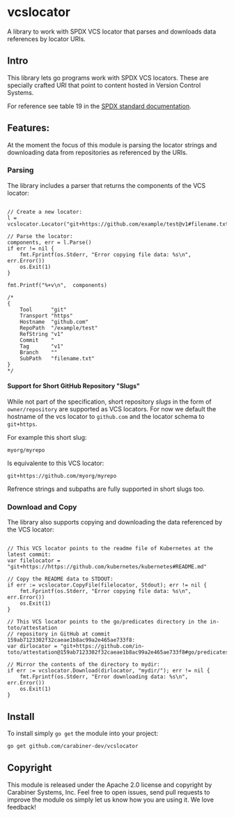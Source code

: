 # vcslocator

A library to work with SPDX VCS locator that parses and downloads data references
by locator URIs.

## Intro

This library lets go programs work with SPDX VCS locators. These are specially
crafted URI that point to content hosted in Version Control Systems. 

For reference see table 19 in the [SPDX standard documentation](https://spdx.github.io/spdx-spec/v2.3/package-information/#77-package-download-location-field).

## Features:

At the moment the focus of this module is parsing the locator strings and
downloading data from repositories as referenced by the URIs.

### Parsing

The library includes a parser that returns the components of the VCS locator:

```golang

// Create a new locator:
l = vcslocator.Locator("git+https://github.com/example/test@v1#filename.txt")

// Parse the locator:
components, err = l.Parse()
if err != nil {
    fmt.Fprintf(os.Stderr, "Error copying file data: %s\n", err.Error())
    os.Exit(1)
}

fmt.Printf("%+v\n",  components)

/*
{
    Tool      "git"
	Transport "https"
	Hostname  "github.com"
	RepoPath  "/example/test"
	RefString "v1"
	Commit    "
	Tag       "v1"
	Branch    ""
	SubPath   "filename.txt"
}
*/

```

#### Support for Short GitHub Repository "Slugs"

While not part of the specification, short repository _slugs_ in the form
of `owner/repository` are supported as VCS locators. For now we default the
hostname of the vcs locator to `github.com` and the locator schema to `git+https`.

For example this short slug:

```
myorg/myrepo
```

Is equivalente to this VCS locator:

```
git+https://github.com/myorg/myrepo
```

Refrence strings and subpaths are fully supported in short slugs too.

### Download and Copy

The library also supports copying and downloading the data referenced by the
VCS locator:

```golang

// This VCS locator points to the readme file of Kubernetes at the latest commit:
var filelocator = "git+https://https://github.com/kubernetes/kubernetes#README.md"

// Copy the README data to STDOUT:
if err := vcslocator.CopyFile(filelocator, Stdout); err != nil {
    fmt.Fprintf(os.Stderr, "Error copying file data: %s\n", err.Error())
    os.Exit(1)
}

// This VCS locator points to the go/predicates directory in the in-toto/attestation
// repository in GitHub at commit 159ab7123302f32caeae1b8ac99a2e465ae733f8:
var dirlocator = "git+https://github.com/in-toto/attestation@159ab7123302f32caeae1b8ac99a2e465ae733f8#go/predicates"

// Mirror the contents of the directory to mydir:
if err := vcslocator.Download(dirlocator, "mydir/"); err != nil {
    fmt.Fprintf(os.Stderr, "Error downloading data: %s\n", err.Error())
    os.Exit(1)
}
```

## Install

To install simply `go get` the module into your project:

```bash
go get github.com/carabiner-dev/vcslocator
```

## Copyright

This module is released under the Apache 2.0 license and copyright by Carabiner
Systems, Inc. Feel free to open issues, send pull requests to improve the module
os simply let us know how you are using it. We love feedback!
